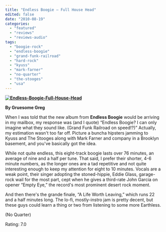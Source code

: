 ```yaml
---
title: "Endless Boogie – Full House Head"
edited: false
date: "2010-08-19"
categories:
  - "featured"
  - "reviews"
  - "reviews-audio"
tags:
  - "boogie-rock"
  - "endless-boogie"
  - "grand-funk-railroad"
  - "hard-rock"
  - "kyuss"
  - "mark-farner"
  - "no-quarter"
  - "the-stooges"
  - "usa"
---
```


**[![](http://www.hellbound.ca/wp-content/uploads/2010/08/Endless-Boogie-Full-House-Head.jpg "Endless-Boogie-Full-House-Head")](http://www.hellbound.ca/wp-content/uploads/2010/08/Endless-Boogie-Full-House-Head.jpg)**

**By Gruesome Greg**

When I was told that the new album from **Endless Boogie** would be arriving in my mailbox, my response was (and I quote) “Endless Boogie? I can only imagine what they sound like. (Grand Funk Railroad on speed!?)” Actually, my estimation wasn't too far off. Picture a buncha hipsters jamming to Kyuss and The Stooges along with Mark Farner and company in a Brooklyn basement, and you've basically got the idea.

While not quite endless, this eight-track boogie lasts over 76 minutes, an average of nine and a half per tune. That said, I prefer their shorter, 4-6 minute numbers, as the longer ones are a tad repetitive and not quite interesting enough to keep my attention for eight to 10 minutes. Vocals are a weak point, their singer adopting the stoned-hippie, Eddie Glass, garage-rock wail for the most part, cept when he gives a third-rate John Garcia on opener “Empty Eye,” the record's most prominent desert rock moment.

And then there's the grande finale, “A Life Worth Leaving,” which runs 22 and a half minutes long. The lo-fi, mostly-instro jam is pretty decent, but these guys could learn a thing or two from listening to some more Earthless.

(No Quarter)

Rating: 7.0
